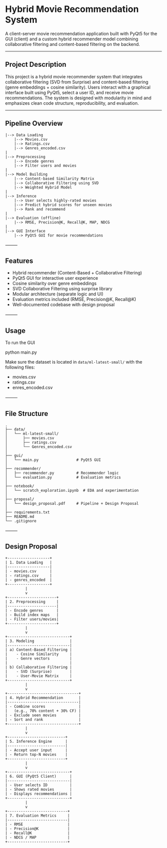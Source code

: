 # **Hybrid Movie Recommendation System**

A client-server movie recommendation application built with PyQt5 for the GUI (client) and a custom hybrid recommender model combining collaborative filtering and content-based filtering on the backend.

---

## **Project Description**

This project is a hybrid movie recommender system that integrates collaborative filtering (SVD from Surprise) and content-based filtering (genre embeddings + cosine similarity). Users interact with a graphical interface built using PyQt5, select a user ID, and receive movie recommendations. The system is designed with modularity in mind and emphasizes clean code structure, reproducibility, and evaluation.

---

## **Pipeline Overview**

```text
|--> Data Loading
    |--> Movies.csv
    |--> Ratings.csv
    |--> Genres_encoded.csv
|
|--> Preprocessing
    |--> Encode genres
    |--> Filter users and movies
|
|--> Model Building
    |--> Content-based Similarity Matrix
    |--> Collaborative Filtering using SVD
    |--> Weighted Hybrid Model
|
|--> Inference
    |--> User selects highly-rated movies
    |--> Predict hybrid scores for unseen movies
    |--> Rank and recommend
|
|--> Evaluation (offline)
    |--> RMSE, Precision@K, Recall@K, MAP, NDCG
|
|--> GUI Interface
    |--> PyQt5 GUI for movie recommendations
```
⸻

## Features
- Hybrid recommender (Content-Based + Collaborative Filtering)
- PyQt5 GUI for interactive user experience
- Cosine similarity over genre embeddings
- SVD Collaborative Filtering using surprise library
- Modular architecture (separate logic and UI)
- Evaluation metrics included (RMSE, Precision@K, Recall@K)
- Well-documented codebase with design proposal

⸻
## Usage

To run the GUI

python main.py

Make sure the dataset is located in `data/ml-latest-small/` with the following files:
- movies.csv
- ratings.csv
- enres_encoded.csv

⸻

## File Structure
```
.
├── data/
│   └── ml-latest-small/
│       ├── movies.csv
│       ├── ratings.csv
│       └── Genres_encoded.csv
│
├── gui/
│   └── main.py                 # PyQt5 GUI
│
├── recommender/
│   ├── recommender.py          # Recommender logic
│   └── evaluation.py           # Evaluation metrics
│
├── notebook/
│   └── scratch_exploration.ipynb  # EDA and experimentation
│
├── proposal/
│   └── design_proposal.pdf     # Pipeline + Design Proposal
│
├── requirements.txt
├── README.md
└── .gitignore
```
⸻

## Design Proposal
```
+-------------------+
| 1. Data Loading   |
|-------------------|
| - movies.csv      |
| - ratings.csv     |
| - genres_encoded  |
+-------------------+
         |
         v
+----------------------+
| 2. Preprocessing     |
|----------------------|
| - Encode genres      |
| - Build index maps   |
| - Filter users/movies|
+----------------------+
         |
         v
+----------------------------+
| 3. Modeling                |
|----------------------------|
| a) Content-Based Filtering |
|    - Cosine Similarity     |
|    - Genre vectors         |
|                            |
| b) Collaborative Filtering |
|    - SVD (Surprise)        |
|    - User-Movie Matrix     |
+----------------------------+
         |
         v
+--------------------------------+
| 4. Hybrid Recommendation       |
|--------------------------------|
| - Combine scores               |
|   (e.g., 70% content + 30% CF) |
| - Exclude seen movies          |
| - Sort and rank                |
+--------------------------------+
         |
         v
+--------------------------+
| 5. Inference Engine      |
|--------------------------|
| - Accept user input      |
| - Return top-N movies    |
+--------------------------+
         |
         v
+----------------------------+
| 6. GUI (PyQt5 Client)      |
|----------------------------|
| - User selects ID          |
| - Shows rated movies       |
| - Displays recommendations |
+----------------------------+
         |
         v
+---------------------------+
| 7. Evaluation Metrics     |
|---------------------------|
| - RMSE                    |
| - Precision@K             |
| - Recall@K                |
| - NDCG / MAP              |
+---------------------------+
```
